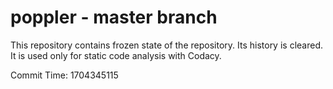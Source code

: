 # poppler - master branch

This repository contains frozen state of the repository.
Its history is cleared. It is used only for static code
analysis with Codacy.

Commit Time: 1704345115